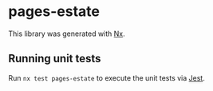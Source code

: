 # pages-estate

This library was generated with [Nx](https://nx.dev).

## Running unit tests

Run `nx test pages-estate` to execute the unit tests via [Jest](https://jestjs.io).
